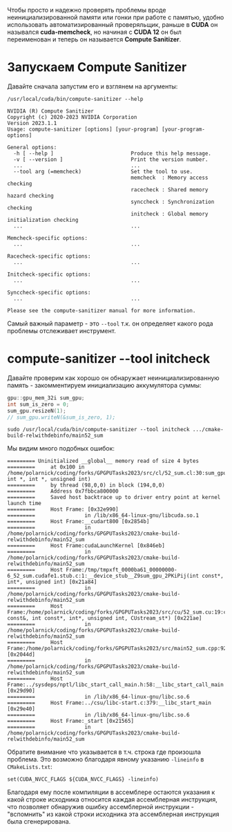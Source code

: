 Чтобы просто и надежно проверять проблемы вроде неинициализированной памяти или гонки при работе с памятью, удобно использовать автоматизированный проверяльщик, раньше в **CUDA** он назывался **cuda-memcheck**, но начиная с **CUDA 12** он был переименован и теперь он называется **Compute Sanitizer**.

Запускаем Compute Sanitizer
=========

Давайте сначала запустим его и взглянем на аргументы:

```/usr/local/cuda/bin/compute-sanitizer --help```

```
NVIDIA (R) Compute Sanitizer
Copyright (c) 2020-2023 NVIDIA Corporation
Version 2023.1.1
Usage: compute-sanitizer [options] [your-program] [your-program-options]

General options:
  -h [ --help ]                         Produce this help message.
  -v [ --version ]                      Print the version number.
  ...                                   ...
  --tool arg (=memcheck)                Set the tool to use.
                                        memcheck  : Memory access checking
                                        racecheck : Shared memory hazard checking
                                        synccheck : Synchronization checking
                                        initcheck : Global memory initialization checking
  ...                                   ...

Memcheck-specific options:
  ...                                   ...

Racecheck-specific options:
  ...                                   ...

Initcheck-specific options:
  ...                                   ...

Synccheck-specific options:
  ...                                   ...

Please see the compute-sanitizer manual for more information.
```

Самый важный параметр - это ```--tool``` т.к. он определяет какого рода проблемы отслеживает инструмент.

compute-sanitizer --tool initcheck
=========

Давайте проверим как хорошо он обнаружает неинициализированную память - закомментируем инициализацию аккумулятора суммы:

```c++
gpu::gpu_mem_32i sum_gpu;
int sum_is_zero = 0;
sum_gpu.resizeN(1);
// sum_gpu.writeN(&sum_is_zero, 1);
```

```
sudo /usr/local/cuda/bin/compute-sanitizer --tool initcheck .../cmake-build-relwithdebinfo/main52_sum
```

Мы видим много подобных ошибок:

```
========= Uninitialized __global__ memory read of size 4 bytes
=========     at 0x100 in /home/polarnick/coding/forks/GPGPUTasks2023/src/cl/52_sum.cl:30:sum_gpu_2(const int *, int *, unsigned int)
=========     by thread (98,0,0) in block (194,0,0)
=========     Address 0x7fbbca800000
=========     Saved host backtrace up to driver entry point at kernel launch time
=========     Host Frame: [0x32e990]
=========                in /lib/x86_64-linux-gnu/libcuda.so.1
=========     Host Frame:__cudart800 [0x2854b]
=========                in /home/polarnick/coding/forks/GPGPUTasks2023/cmake-build-relwithdebinfo/main52_sum
=========     Host Frame:cudaLaunchKernel [0x846eb]
=========                in /home/polarnick/coding/forks/GPGPUTasks2023/cmake-build-relwithdebinfo/main52_sum
=========     Host Frame:/tmp/tmpxft_0000ba61_00000000-6_52_sum.cudafe1.stub.c:1:__device_stub__Z9sum_gpu_2PKiPij(int const*, int*, unsigned int) [0x21a84]
=========                in /home/polarnick/coding/forks/GPGPUTasks2023/cmake-build-relwithdebinfo/main52_sum
=========     Host Frame:/home/polarnick/coding/forks/GPGPUTasks2023/src/cu/52_sum.cu:19:cuda_sum_gpu_2(gpu::WorkSize const&, int const*, int*, unsigned int, CUstream_st*) [0x221ae]
=========                in /home/polarnick/coding/forks/GPGPUTasks2023/cmake-build-relwithdebinfo/main52_sum
=========     Host Frame:/home/polarnick/coding/forks/GPGPUTasks2023/src/main52_sum.cpp:92:main [0x2044d]
=========                in /home/polarnick/coding/forks/GPGPUTasks2023/cmake-build-relwithdebinfo/main52_sum
=========     Host Frame:../sysdeps/nptl/libc_start_call_main.h:58:__libc_start_call_main [0x29d90]
=========                in /lib/x86_64-linux-gnu/libc.so.6
=========     Host Frame:../csu/libc-start.c:379:__libc_start_main [0x29e40]
=========                in /lib/x86_64-linux-gnu/libc.so.6
=========     Host Frame:_start [0x21565]
=========                in /home/polarnick/coding/forks/GPGPUTasks2023/cmake-build-relwithdebinfo/main52_sum
```

Обратите внимание что указывается в т.ч. строка где произошла проблема. Это возможно благодаря явному указанию ```-lineinfo``` в ```CMakeLists.txt```:

```
set(CUDA_NVCC_FLAGS ${CUDA_NVCC_FLAGS} -lineinfo)
```

Благодаря ему после компиляции в ассемблере остаются указания к какой строке исходника относится каждая ассемблерная инструкция, что позволяет обнаружив ошибку ассемблерной инструкции - "вспомнить" из какой строки исходника эта ассемблерная инструкция была сгенерирована.


